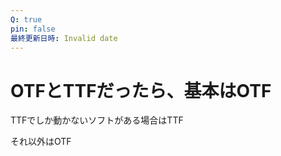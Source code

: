 ```yaml
---
Q: true
pin: false
最終更新日時: Invalid date
---
```

# OTFとTTFだったら、基本はOTF

TTFでしか動かないソフトがある場合はTTF

それ以外はOTF